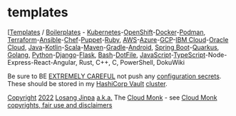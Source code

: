 # templates

[[Templates](https://DevopsCloud.io/doku.php?id=Templates) / [Boilerplates](https://DevopsCloud.io/doku.php?id=Boilerplates) - [Kubernetes](https://DevopsCloud.io/doku.php?id=Kubernetes)-[OpenShift](https://DevopsCloud.io/doku.php?id=OpenShift)-[Docker](https://DevopsCloud.io/doku.php?id=Docker)-[Podman](https://DevopsCloud.io/doku.php?id=Podma), [Terraform](https://DevopsCloud.io/doku.php?id=Terraform)-[Ansible](https://DevopsCloud.io/doku.php?id=Ansible)-[Chef](https://DevopsCloud.io/doku.php?id=Chef)-[Puppet](https://DevopsCloud.io/doku.php?id=Puppet)-[Ruby](https://DevopsCloud.io/doku.php?id=Ruby), [AWS](https://DevopsCloud.io/doku.php?id=AWS)-[Azure](https://DevopsCloud.io/doku.php?id=Azure)-[GCP](https://DevopsCloud.io/doku.php?id=GCP)-[IBM Cloud](https://DevopsCloud.io/doku.php?id=IBM_Cloud)-[Oracle Cloud](https://DevopsCloud.io/doku.php?id=Oracle_Cloud), [Java](https://DevopsCloud.io/doku.php?id=Java)-[Kotlin](https://DevopsCloud.io/doku.php?id=Kotlin)-[Scala](https://DevopsCloud.io/doku.php?id=Scala)-[Maven](https://DevopsCloud.io/doku.php?id=Maven)-[Gradle](https://DevopsCloud.io/doku.php?id=Gradle)-[Android](https://DevopsCloud.io/doku.php?id=Android), [Spring Boot](https://DevopsCloud.io/doku.php?id=Spring_Boot)-[Quarkus](https://DevopsCloud.io/doku.php?id=Quarkus), [Golang](https://DevopsCloud.io/doku.php?id=Golang), [Python](https://DevopsCloud.io/doku.php?id=Python)-[Django](https://DevopsCloud.io/doku.php?id=Django)-[Flask](https://DevopsCloud.io/doku.php?id=Flask), [Bash](https://DevopsCloud.io/doku.php?id=Bash)-[DotFile](https://DevopsCloud.io/doku.php?id=DotFiles), [JavaScript](https://DevopsCloud.io/doku.php?id=JavaScript)-[TypeScript](https://DevopsCloud.io/doku.php?id=TypeScript)-Node-Express-React-Angular, Rust, C++, C, PowerShell, DokuWiki


Be sure to BE [EXTREMELY CAREFUL](https://DevopsCloud.io/doku.php?id=extremely_careful) not push any [configuration secrets](https://DevopsCloud.io/doku.php?id=configuration%20secrets). These should be stored in my [HashiCorp Vault](https://DevopsCloud.io/doku.php?id=HashiCorp_Vault) [cluster](https://DevopsCloud.io/doku.php?id=HashiCorp_Vault_cluster).

[Copyright](https://DevopsCloud.io/doku.php?id=Copyright) [2022](https://DevopsCloud.io/doku.php?id=2022) [Losang Jinpa](https://DevopsCloud.io/doku.php?id=Losang_Jinpa) [a.k.a.](https://DevopsCloud.io/doku.php?id=a.k.a.) The [Cloud Monk](https://DevopsCloud.io/doku.php?id=Cloud_Monk) - see [Cloud Monk copyrights, fair use and disclaimers](https://DevopsCloud.io/doku.php?id=Footer_navbar)